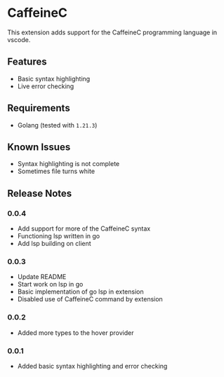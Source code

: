 # CaffeineC

This extension adds support for the CaffeineC programming language in vscode.

## Features

- Basic syntax highlighting
- Live error checking

## Requirements

- Golang (tested with `1.21.3`)

## Known Issues

- Syntax highlighting is not complete
- Sometimes file turns white

## Release Notes

### 0.0.4
- Add support for more of the CaffeineC syntax
- Functioning lsp written in go
- Add lsp building on client

### 0.0.3
- Update README
- Start work on lsp in go
- Basic implementation of go lsp in extension
- Disabled use of CaffeineC command by extension

### 0.0.2
- Added more types to the hover provider

### 0.0.1
- Added basic syntax highlighting and error checking